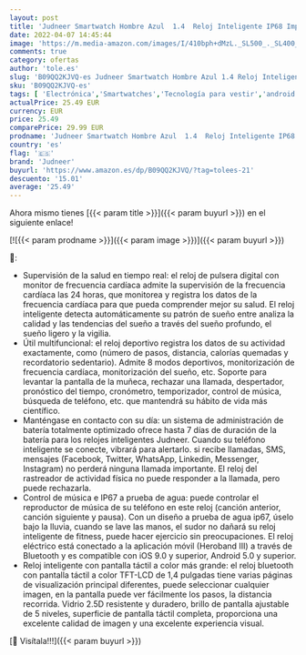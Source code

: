 ```yaml
---
layout: post
title: 'Judneer Smartwatch Hombre Azul  1.4  Reloj Inteligente IP68 Impermeable  Pulsera Pantalla Táctil Completa con Monitor de Sueño Contador de Caloría Pulsómetros Podómetro para Smart Watch Android y iOS'
date: 2022-04-07 14:45:44
image: 'https://m.media-amazon.com/images/I/410bph+dMzL._SL500_._SL400_.jpg'
comments: true
category: ofertas
author: 'tole.es'
slug: 'B09QQ2KJVQ-es Judneer Smartwatch Hombre Azul 1.4 Reloj Inteligente IP68...'
sku: 'B09QQ2KJVQ-es'
tags: [ 'Electrónica','Smartwatches','Tecnología para vestir','android','judneer', ]
actualPrice: 25.49 EUR
currency: EUR
price: 25.49
comparePrice: 29.99 EUR
prodname: 'Judneer Smartwatch Hombre Azul  1.4  Reloj Inteligente IP68 Impermeable  Pulsera Pantalla Táctil Completa con Monitor de Sueño Contador de Caloría Pulsómetros Podómetro para Smart Watch Android y iOS'
country: 'es'
flag: '🇪🇸'
brand: 'Judneer'
buyurl: 'https://www.amazon.es/dp/B09QQ2KJVQ/?tag=tolees-21'
descuento: '15.01'
average: '25.49'
---
```


Ahora mismo tienes [{{< param title >}}]({{< param buyurl >}}) en el siguiente enlace!

[![{{< param prodname >}}]({{< param image >}})]({{< param buyurl >}})

🔎:

- Supervisión de la salud en tiempo real: el reloj de pulsera digital con monitor de frecuencia cardíaca admite la supervisión de la frecuencia cardíaca las 24 horas, que monitorea y registra los datos de la frecuencia cardíaca para que pueda comprender mejor su salud. El reloj inteligente detecta automáticamente su patrón de sueño entre analiza la calidad y las tendencias del sueño a través del sueño profundo, el sueño ligero y la vigilia.
- Útil multifuncional: el reloj deportivo registra los datos de su actividad exactamente, como (número de pasos, distancia, calorías quemadas y recordatorio sedentario). Admite 8 modos deportivos, monitorización de frecuencia cardíaca, monitorización del sueño, etc. Soporte para levantar la pantalla de la muñeca, rechazar una llamada, despertador, pronóstico del tiempo, cronómetro, temporizador, control de música, búsqueda de teléfono, etc. que mantendrá su hábito de vida más científico.
- Manténgase en contacto con su día: un sistema de administración de batería totalmente optimizado ofrece hasta 7 días de duración de la batería para los relojes inteligentes Judneer. Cuando su teléfono inteligente se conecte, vibrará para alertarlo. si recibe llamadas, SMS, mensajes (Facebook, Twitter, WhatsApp, Linkedin, Messenger, Instagram) no perderá ninguna llamada importante. El reloj del rastreador de actividad física no puede responder a la llamada, pero puede rechazarla.
- Control de música e IP67 a prueba de agua: puede controlar el reproductor de música de su teléfono en este reloj (canción anterior, canción siguiente y pausa). Con un diseño a prueba de agua ip67, úselo bajo la lluvia, cuando se lave las manos, el sudor no dañará su reloj inteligente de fitness, puede hacer ejercicio sin preocupaciones. El reloj eléctrico está conectado a la aplicación móvil (Heroband III) a través de Bluetooth y es compatible con iOS 9.0 y superior, Android 5.0 y superior.
- Reloj inteligente con pantalla táctil a color más grande: el reloj bluetooth con pantalla táctil a color TFT-LCD de 1,4 pulgadas tiene varias páginas de visualización principal diferentes, puede seleccionar cualquier imagen, en la pantalla puede ver fácilmente los pasos, la distancia recorrida. Vidrio 2.5D resistente y duradero, brillo de pantalla ajustable de 5 niveles, superficie de pantalla táctil completa, proporciona una excelente calidad de imagen y una excelente experiencia visual.

[🛒 Visítala!!!]({{< param buyurl >}})
